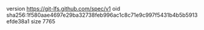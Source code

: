 version https://git-lfs.github.com/spec/v1
oid sha256:1f580aae4697e29ba32738feb996ac1c8c71e9c997f5431b4b5b5913efde38a1
size 7765
